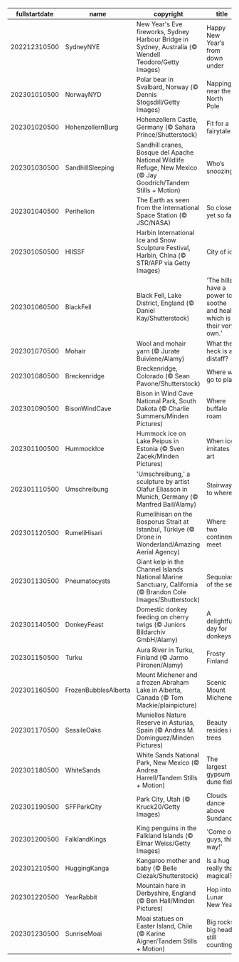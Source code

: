 |fullstartdate|name|copyright|title|image|
|--|--|--|--|--|
202212310500|SydneyNYE|New Year's Eve fireworks, Sydney Harbour Bridge in Sydney, Australia (© Wendell Teodoro/Getty Images)|Happy New Year’s from down under|![](/en-CA/2023/01/202212310500SydneyNYE.jpg)|
202301010500|NorwayNYD|Polar bear in Svalbard, Norway (© Dennis Stogsdill/Getty Images)|Napping near the North Pole|![](/en-CA/2023/01/202301010500NorwayNYD.jpg)|
202301020500|HohenzollernBurg|Hohenzollern Castle, Germany (© Sahara Prince/Shutterstock)|Fit for a fairytale|![](/en-CA/2023/01/202301020500HohenzollernBurg.jpg)|
202301030500|SandhillSleeping|Sandhill cranes, Bosque del Apache National Wildlife Refuge, New Mexico (© Jay Goodrich/Tandem Stills + Motion)|Who’s snoozing?|![](/en-CA/2023/01/202301030500SandhillSleeping.jpg)|
202301040500|Perihelion|The Earth as seen from the International Space Station (© JSC/NASA)|So close, yet so far|![](/en-CA/2023/01/202301040500Perihelion.jpg)|
202301050500|HIISSF|Harbin International Ice and Snow Sculpture Festival, Harbin, China (© STR/AFP via Getty Images)|City of ice|![](/en-CA/2023/01/202301050500HIISSF.jpg)|
202301060500|BlackFell|Black Fell, Lake District, England (© Daniel Kay/Shutterstock)|‘The hills have a power to soothe and heal which is their very own.’|![](/en-CA/2023/01/202301060500BlackFell.jpg)|
202301070500|Mohair|Wool and mohair yarn (© Jurate Buiviene/Alamy)|What the heck is a distaff?|![](/en-CA/2023/01/202301070500Mohair.jpg)|
202301080500|Breckenridge|Breckenridge, Colorado (© Sean Pavone/Shutterstock)|Where we go to play|![](/en-CA/2023/01/202301080500Breckenridge.jpg)|
202301090500|BisonWindCave|Bison in Wind Cave National Park, South Dakota (© Charlie Summers/Minden Pictures)|Where buffalo roam|![](/en-CA/2023/01/202301090500BisonWindCave.jpg)|
202301100500|HummockIce|Hummock ice on Lake Peipus in Estonia (© Sven Zacek/Minden Pictures)|When ice imitates art|![](/en-CA/2023/01/202301100500HummockIce.jpg)|
202301110500|Umschreibung|'Umschreibung,' a sculpture by artist Olafur Eliasson in Munich, Germany (© Manfred Bail/Alamy)|Stairway to where?|![](/en-CA/2023/01/202301110500Umschreibung.jpg)|
202301120500|RumeliHisari|Rumelihisarı on the Bosporus Strait at Istanbul, Türkiye (© Drone in Wonderland/Amazing Aerial Agency)|Where two continents meet|![](/en-CA/2023/01/202301120500RumeliHisari.jpg)|
202301130500|Pneumatocysts|Giant kelp in the Channel Islands National Marine Sanctuary, California (© Brandon Cole Images/Shutterstock)|Sequoias of the sea|![](/en-CA/2023/01/202301130500Pneumatocysts.jpg)|
202301140500|DonkeyFeast|Domestic donkey feeding on cherry twigs (© Juniors Bildarchiv GmbH/Alamy)|A delightful day for donkeys|![](/en-CA/2023/01/202301140500DonkeyFeast.jpg)|
202301150500|Turku|Aura River in Turku, Finland (© Jarmo Piironen/Alamy)|Frosty Finland|![](/en-CA/2023/01/202301150500Turku.jpg)|
202301160500|FrozenBubblesAlberta|Mount Michener and a frozen Abraham Lake in Alberta, Canada (© Tom Mackie/plainpicture)|Scenic Mount Michener|![](/en-CA/2023/01/202301160500FrozenBubblesAlberta.jpg)|
202301170500|SessileOaks|Muniellos Nature Reserve in Asturias, Spain (© Andres M. Dominguez/Minden Pictures)|Beauty resides in trees|![](/en-CA/2023/01/202301170500SessileOaks.jpg)|
202301180500|WhiteSands|White Sands National Park, New Mexico (© Andrea Harrell/Tandem Stills + Motion)|The largest gypsum dune field|![](/en-CA/2023/01/202301180500WhiteSands.jpg)|
202301190500|SFFParkCity|Park City, Utah (© Kruck20/Getty Images)|Clouds dance above Sundance|![](/en-CA/2023/01/202301190500SFFParkCity.jpg)|
202301200500|FalklandKings|King penguins in the Falkland Islands (© Elmar Weiss/Getty Images)|'Come on, guys, this way!'|![](/en-CA/2023/01/202301200500FalklandKings.jpg)|
202301210500|HuggingKanga|Kangaroo mother and baby (© Belle Ciezak/Shutterstock)|Is a hug really that magical?|![](/en-CA/2023/01/202301210500HuggingKanga.jpg)|
202301220500|YearRabbit|Mountain hare in Derbyshire, England (© Ben Hall/Minden Pictures)|Hop into Lunar New Year|![](/en-CA/2023/01/202301220500YearRabbit.jpg)|
202301230500|SunriseMoai|Moai statues on Easter Island, Chile (© Karine Aigner/Tandem Stills + Motion)|Big rocks, big heads, still counting?|![](/en-CA/2023/01/202301230500SunriseMoai.jpg)|

